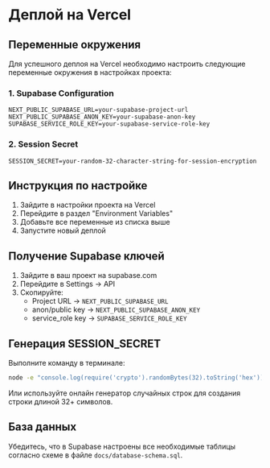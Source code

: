 # Деплой на Vercel

## Переменные окружения

Для успешного деплоя на Vercel необходимо настроить следующие переменные окружения в настройках проекта:

### 1. Supabase Configuration
```
NEXT_PUBLIC_SUPABASE_URL=your-supabase-project-url
NEXT_PUBLIC_SUPABASE_ANON_KEY=your-supabase-anon-key
SUPABASE_SERVICE_ROLE_KEY=your-supabase-service-role-key
```

### 2. Session Secret
```
SESSION_SECRET=your-random-32-character-string-for-session-encryption
```

## Инструкция по настройке

1. Зайдите в настройки проекта на Vercel
2. Перейдите в раздел "Environment Variables"
3. Добавьте все переменные из списка выше
4. Запустите новый деплой

## Получение Supabase ключей

1. Зайдите в ваш проект на supabase.com
2. Перейдите в Settings → API
3. Скопируйте:
   - Project URL → `NEXT_PUBLIC_SUPABASE_URL`
   - anon/public key → `NEXT_PUBLIC_SUPABASE_ANON_KEY`
   - service_role key → `SUPABASE_SERVICE_ROLE_KEY`

## Генерация SESSION_SECRET

Выполните команду в терминале:
```bash
node -e "console.log(require('crypto').randomBytes(32).toString('hex'))"
```

Или используйте онлайн генератор случайных строк для создания строки длиной 32+ символов.

## База данных

Убедитесь, что в Supabase настроены все необходимые таблицы согласно схеме в файле `docs/database-schema.sql`. 